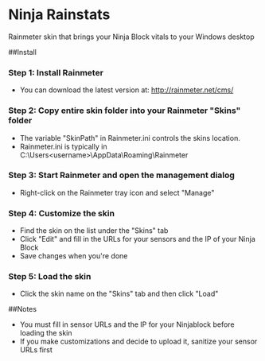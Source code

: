 Ninja Rainstats
===============

Rainmeter skin that brings your Ninja Block vitals to your Windows desktop


##Install
### Step 1: Install Rainmeter
- You can download the latest version at: http://rainmeter.net/cms/

### Step 2: Copy entire skin folder into your Rainmeter "Skins" folder
- The variable "SkinPath" in Rainmeter.ini controls the skins location.
- Rainmeter.ini is typically in C:\Users\<username>\AppData\Roaming\Rainmeter

### Step 3: Start Rainmeter and open the management dialog
- Right-click on the Rainmeter tray icon and select "Manage"

### Step 4: Customize the skin
- Find the skin on the list under the "Skins" tab
- Click "Edit" and fill in the URLs for your sensors and the IP of your Ninja Block
- Save changes when you're done

### Step 5: Load the skin
- Click the skin name on the "Skins" tab and then click "Load"


##Notes
- You must fill in sensor URLs and the IP for your Ninjablock before loading the skin
- If you make customizations and decide to upload it, sanitize your sensor URLs first
